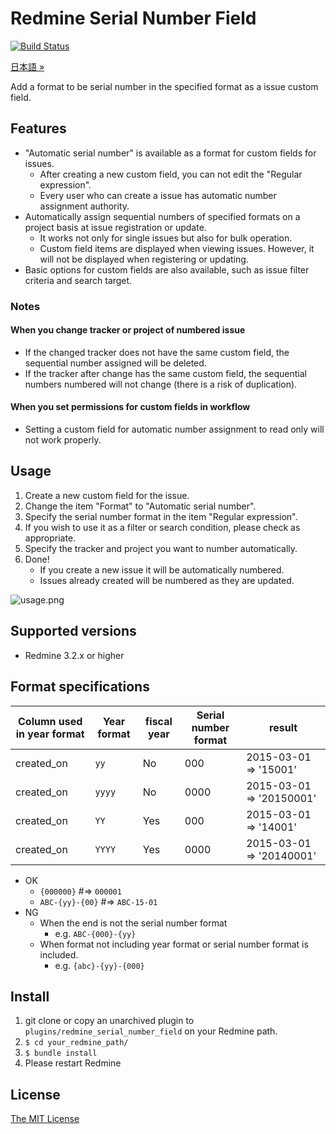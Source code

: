 # Redmine Serial Number Field

[![Build Status](https://travis-ci.org/matsukei/redmine_serial_number_field.svg?branch=master)](https://travis-ci.org/matsukei/redmine_serial_number_field)

[日本語 »](https://github.com/matsukei/redmine_serial_number_field/blob/master/README.md)

Add a format to be serial number in the specified format as a issue custom field.

## Features

* "Automatic serial number" is available as a format for custom fields for issues.
  * After creating a new custom field, you can not edit the "Regular expression".
  * Every user who can create a issue has automatic number assignment authority.
* Automatically assign sequential numbers of specified formats on a project basis at issue registration or update.
  * It works not only for single issues but also for bulk operation.
  * Custom field items are displayed when viewing issues. However, it will not be displayed when registering or updating.
* Basic options for custom fields are also available, such as issue filter criteria and search target.

### Notes

#### When you change tracker or project of numbered issue

* If the changed tracker does not have the same custom field, the sequential number assigned will be deleted.
* If the tracker after change has the same custom field, the sequential numbers numbered will not change (there is a risk of duplication).

#### When you set permissions for custom fields in workflow

* Setting a custom field for automatic number assignment to read only will not work properly.

## Usage

1. Create a new custom field for the issue.
2. Change the item "Format" to "Automatic serial number".
3. Specify the serial number format in the item "Regular expression".
4. If you wish to use it as a filter or search condition, please check as appropriate.
5. Specify the tracker and project you want to number automatically.
6. Done!
    * If you create a new issue it will be automatically numbered.
    * Issues already created will be numbered as they are updated.

![usage.png](https://github.com/matsukei/redmine_serial_number_field/blob/master/doc/images/usage.en.png)

## Supported versions

* Redmine 3.2.x or higher

## Format specifications

|Column used in year format |Year format|fiscal year|Serial number format| result                 |
|---------------------------|-----------|-----------|--------------------|------------------------|
|created_on                 |`yy`       |No         |000                 |2015-03-01 => '15001'   |
|created_on                 |`yyyy`     |No         |0000                |2015-03-01 => '20150001'|
|created_on                 |`YY`       |Yes        |000                 |2015-03-01 => '14001'   |
|created_on                 |`YYYY`     |Yes        |0000                |2015-03-01 => '20140001'|

* OK
  * `{000000}` #=> `000001`
  * `ABC-{yy}-{00}` #=> `ABC-15-01`
* NG
  * When the end is not the serial number format
    * e.g. `ABC-{000}-{yy}`
  * When format not including year format or serial number format is included.
    * e.g. `{abc}-{yy}-{000}`

## Install

1. git clone or copy an unarchived plugin to `plugins/redmine_serial_number_field` on your Redmine path.
2. `$ cd your_redmine_path/`
3. `$ bundle install`
4. Please restart Redmine

## License

[The MIT License](https://opensource.org/licenses/MIT)
